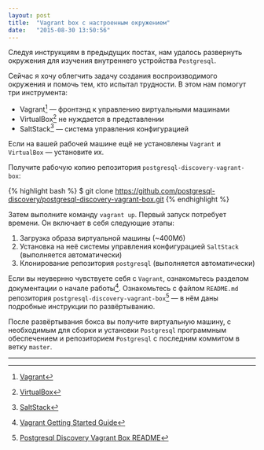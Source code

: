 ```yaml
---
layout: post
title:  "Vagrant box с настроенным окружением"
date:   "2015-08-30 13:50:56"
---
```

Следуя инструкциям в предыдущих постах, нам удалось развернуть окружения для изучения внутреннего устройства ``Postgresql``.

Сейчас я хочу облегчить задачу создания воспроизводимого окружения и помочь тем, кто испытал трудности.
В этом нам помогут три инструмента:

* Vagrant[^vagrant] &mdash; фронтэнд к управлению виртуальными машинами
* VirtualBox[^vbox] не нуждается в представлении
* SaltStack[^saltstack] &mdash; система управления конфигурацией

Если на вашей рабочей машине ещё не установлены ``Vagrant`` и ``VirtualBox`` &mdash; установите их.

Получите рабочую копию репозитория ``postgresql-discovery-vagrant-box``:

{% highlight bash %}
$ git clone https://github.com/postgresql-discovery/postgresql-discovery-vagrant-box.git
{% endhighlight %}

Затем выполните команду ``vagrant up``.
Первый запуск потребует времени. Он включает в себя следующие этапы:

1. Загрузка образа виртуальной машины (~400Мб)
2. Установка на неё системы управления конфигурацией ``SaltStack`` (выполняется автоматически)
3. Клонирование репозитория ``postgresql`` (выполняется автоматически)

Если вы неувернно чувствуете себя с ``Vagrant``, ознакомьтесь разделом документации о начале работы[^vagrant-getting-started].
Ознакомьтесь с файлом ``README.md`` репозитория ``postgresql-discovery-vagrant-box``[^readme] &mdash; в нём даны подробные инструкции по развёртыванию.

После развёртывания бокса вы получите виртуальную машину, с необходимым для сборки и установки ``Postgresql`` программным обеспечением и репозиторием ``Postgresql`` с последним коммитом в ветку ``master``.

---

[^vagrant]: [Vagrant](https://www.vagrantup.com)
[^vbox]: [VirtualBox](https://www.virtualbox.org)
[^saltstack]: [SaltStack](http://saltstack.com)
[^vagrant-getting-started]: [Vagrant Getting Started Guide](https://docs.vagrantup.com/v2/getting-started/index.html)
[^readme]: [Postgresql Discovery Vagrant Box README](https://github.com/postgresql-discovery/postgresql-discovery-vagrant-box/blob/master/README.md)
